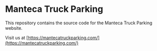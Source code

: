 # Manteca Truck Parking

This repository contains the source code for the Manteca Truck Parking website.

Visit us at [https://mantecatruckparking.com/](https://mantecatruckparking.com/)
